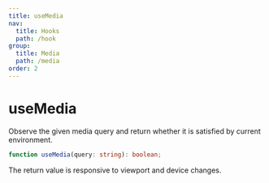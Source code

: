 ```yaml
---
title: useMedia
nav:
  title: Hooks
  path: /hook
group:
  title: Media
  path: /media
order: 2
---
```


# useMedia

Observe the given media query and return whether it is satisfied by current environment.

```typescript
function useMedia(query: string): boolean;
```

The return value is responsive to viewport and device changes.

<code src="./demo/useMedia.tsx">


